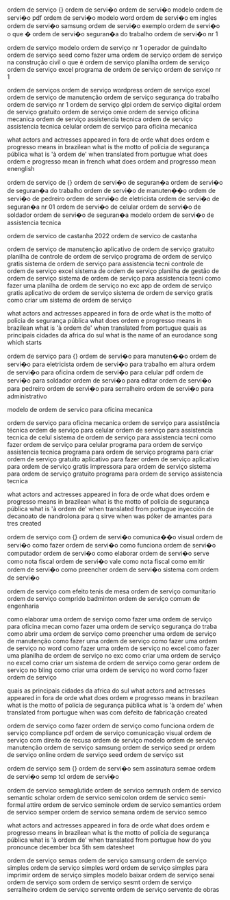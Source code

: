 
 
ordem de serviço
{}
ordem de servi�o
ordem de servi�o modelo
ordem de servi�o pdf
ordem de servi�o modelo word
ordem de servi�o em ingles
ordem de servi�o samsung
ordem de servi�o exemplo
ordem de servi�o o que �
ordem de servi�o seguran�a do trabalho
ordem de servi�o nr 1

ordem de serviço modelo
ordem de serviço nr 1 operador de guindalto
ordem de serviço seed
como fazer uma ordem de serviço
ordem de serviço na construção civil
o que é ordem de serviço
planilha ordem de serviço
ordem de serviço excel
programa de ordem de serviço
ordem de serviço nr 1

ordem de serviços
ordem de serviço wordpress
ordem de serviço excel
ordem de serviço de manutenção
ordem de serviço segurança do trabalho
ordem de serviço nr 1
ordem de serviço glpi
ordem de serviço digital
ordem de serviço gratuito
ordem de serviço omie
ordem de serviço oficina mecanica
ordem de serviço assistencia tecnica
ordem de serviço assistencia tecnica celular
ordem de serviço para oficina mecanica

what actors and actresses appeared in fora de orde
what does ordem e progresso means in brazilean
what is the motto of polícia de segurança pública
what is 'à ordem de' when translated from portugue
what does ordem e progresso mean in french
what does ordem and progresso mean enenglish


 
ordem de serviço de
{}
ordem de servi�o de seguran�a
ordem de servi�o de seguran�a do trabalho
ordem de servi�o de manuten��o
ordem de servi�o de pedreiro
ordem de servi�o de eletricista
ordem de servi�o de seguran�a nr 01
ordem de servi�o de celular
ordem de servi�o de soldador
ordem de servi�o de seguran�a modelo
ordem de servi�o de assistencia tecnica

ordem de servico de castanha 2022
ordem de servico de castanha

ordem de serviço de manutenção
aplicativo de ordem de serviço gratuito
planilha de controle de ordem de serviço
programa de ordem de serviço gratis
sistema de ordem de serviço para assistencia tecni
controle de ordem de serviço excel
sistema de ordem de serviço
planilha de gestão de ordem de serviço
sistema de ordem de serviço para assistencia tecni
como fazer uma planilha de ordem de serviço no exc
app de ordem de serviço gratis
aplicativo de ordem de serviço
sistema de ordem de serviço gratis
como criar um sistema de ordem de serviço

what actors and actresses appeared in fora de orde
what is the motto of polícia de segurança pública
what does ordem e progresso means in brazilean
what is 'à ordem de' when translated from portugue
quais as principais cidades da africa do sul
what is the name of an eurodance song which starts


 
ordem de serviço para
{}
ordem de servi�o para manuten��o
ordem de servi�o para eletricista
ordem de servi�o para trabalho em altura
ordem de servi�o para oficina
ordem de servi�o para celular pdf
ordem de servi�o para soldador
ordem de servi�o para editar
ordem de servi�o para pedreiro
ordem de servi�o para serralheiro
ordem de servi�o para administrativo

modelo de ordem de servico para oficina mecanica

ordem de serviço para oficina mecanica
ordem de serviço para assistência técnica
ordem de serviço para celular
ordem de serviço para assistencia tecnica de celul
sistema de ordem de serviço para assistencia tecni
como fazer ordem de serviço para celular
programa para ordem de serviço assistencia tecnica
programa para ordem de serviço
programa para criar ordem de serviço gratuito
aplicativo para fazer ordem de serviço
aplicativo para ordem de serviço gratis
impressora para ordem de serviço
sistema para ordem de serviço gratuito
programa para ordem de serviço assistencia tecnica

what actors and actresses appeared in fora de orde
what does ordem e progresso means in brazilean
what is the motto of polícia de segurança pública
what is 'à ordem de' when translated from portugue
inyección de decanoato de nandrolona para q sirve
when was póker de amantes para tres created

    
 
ordem de serviço com
{}
ordem de servi�o comunica��o visual
ordem de servi�o como fazer
ordem de servi�o como funciona
ordem de servi�o computador
ordem de servi�o como elaborar
ordem de servi�o serve como nota fiscal
ordem de servi�o vale como nota fiscal
como emitir ordem de servi�o
como preencher ordem de servi�o
sistema com ordem de servi�o

ordem de serviço com efeito tenis de mesa
ordem de serviço comunitario
ordem de serviço comprido badminton
ordem de serviço comum de engenharia

como elaborar uma ordem de serviço
como fazer uma ordem de serviço para oficina mecan
como fazer uma ordem de serviço segurança do traba
como abrir uma ordem de serviço
como preencher uma ordem de serviço de manutenção
como fazer uma ordem de serviço
como fazer uma ordem de serviço no word
como fazer uma ordem de serviço no excel
como fazer uma planilha de ordem de serviço no exc
como criar uma ordem de serviço no excel
como criar um sistema de ordem de serviço
como gerar ordem de serviço no bling
como criar uma ordem de serviço no word
como fazer ordem de serviço

quais as principais cidades da africa do sul
what actors and actresses appeared in fora de orde
what does ordem e progresso means in brazilean
what is the motto of polícia de segurança pública
what is 'à ordem de' when translated from portugue
when was com defeito de fabricação created

ordem de serviço como fazer
ordem de serviço como funciona
ordem de serviço compliance pdf
ordem de serviço comunicação visual
ordem de serviço com direito de recusa
ordem de serviço modelo
ordem de serviço manutenção
ordem de serviço samsung
ordem de serviço seed pr
ordem de serviço online
ordem de serviço seed
ordem de serviço sst


 
ordem de serviço sem
{}
ordem de servi�o sem assinatura
semae ordem de servi�o
semp tcl ordem de servi�o

ordem de servico semaglutide
ordem de servico semrush
ordem de servico semantic scholar
ordem de servico semicolon
ordem de servico semi-formal attire
ordem de servico seminole
ordem de servico semantics
ordem de servico semper
ordem de servico semana
ordem de servico semco

what actors and actresses appeared in fora de orde
what does ordem e progresso means in brazilean
what is the motto of polícia de segurança pública
what is 'à ordem de' when translated from portugue
how do you pronounce december
bca 5th sem datesheet

ordem de serviço semas
ordem de serviço samsung
ordem de serviço simples
ordem de serviço simples word
ordem de serviço simples para imprimir
ordem de serviço simples modelo baixar
ordem de serviço senai
ordem de serviço som
ordem de serviço sesmt
ordem de serviço serralheiro
ordem de serviço servente
ordem de serviço servente de obras
